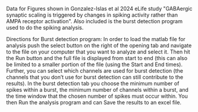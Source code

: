 Data for Figures shown in Gonzalez-Islas et al 2024 eLife study "GABAergic synaptic scaling is triggered by changes in spiking activity rather than AMPA receptor activation". Also included is the burst detection program used to do the spiking analysis.

Directions for Burst detection program: In order to load the matlab file for analysis push the select button on the right of the opening tab and navigate to the file on your computer that you want to analyze and select it. Then hit the Run button and the full file is displayed from start to end (this can also be limited to a smaller portion of the file (using the Start and End times). Further, you can select which channels are used for burst detection (the channels that you don’t use for burst detection can still contribute to the results). In the burst detection tab you choose the minimum number of spikes within a burst, the minimum number of channels within a burst, and the time window that the chosen number of spikes must occur within. You then Run the analysis program and can Save the results to an excel file.
